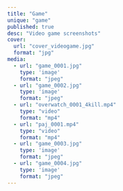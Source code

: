 ```yaml
---
title: "Game"
unique: "game"
published: true
desc: "Video game screenshots"
cover:
  url: "cover_videogame.jpg"
  format: "jpg"
media:
  - url: "game_0001.jpg"
    type: 'image'
    format: "jpeg"
  - url: "game_0002.jpg"
    type: 'image'
    format: "jpeg"
  - url: "overwatch_0001_4kill.mp4"
    type: "video"
    format: "mp4"
  - url: "paj_0001.mp4"
    type: "video"
    format: "mp4"
  - url: "game_0003.jpg"
    type: 'image'
    format: "jpeg"
  - url: "game_0004.jpg"
    type: 'image'
    format: "jpeg"
---
```

